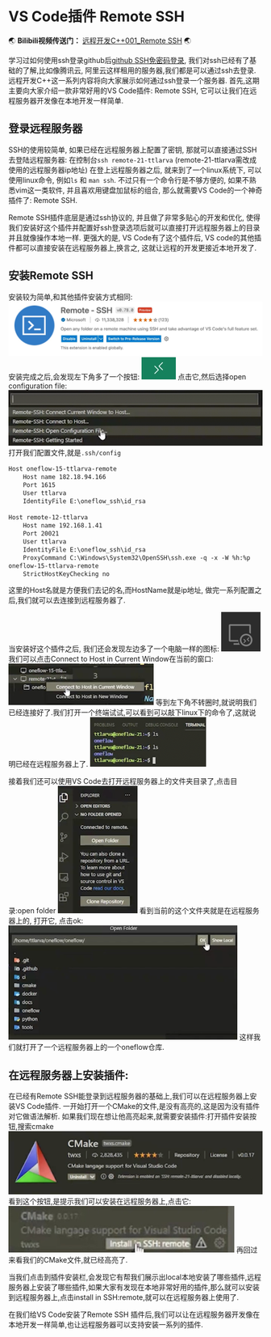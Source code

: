 # VS Code插件 Remote SSH


:earth_asia: **Bilibili视频传送门：** [远程开发C++001_Remote SSH](https://www.bilibili.com/video/BV1YT4y1d78B?spm_id_from=333.999.0.0) :earth_asia:

学习过如何使用ssh登录github后[github SSH免密码登录](https://www.ttlarva.com/master/github/03_SSH_for_github.html), 我们对ssh已经有了基础的了解,比如像腾讯云, 阿里云这样租用的服务器,我们都是可以通过ssh去登录.
远程开发C++这一系列内容将向大家展示如何通过ssh登录一个服务器.
首先,这期主要向大家介绍一款非常好用的VS Code插件: Remote SSH, 它可以让我们在远程服务器开发像在本地开发一样简单.

## 登录远程服务器
SSH的使用较简单, 如果已经在远程服务器上配置了密钥, 那就可以直接通过SSH去登陆远程服务器:
在控制台`ssh remote-21-ttlarva` (remote-21-ttlarva需改成使用的远程服务器ip地址)
在登上远程服务器之后, 就来到了一个linux系统下, 可以使用linux命令, 例如`ls` 和 `man ssh`.
不过只有一个命令行是不够方便的, 如果不熟悉vim这一类软件, 并且喜欢用键盘加鼠标的组合, 那么就需要VS Code的一个神奇插件了: Remote SSH.

Remote SSH插件底层是通过ssh协议的, 并且做了非常多贴心的开发和优化, 使得我们安装好这个插件并配置好ssh登录选项后就可以直接打开远程服务器上的目录并且就像操作本地一样. 更强大的是, VS Code有了这个插件后, VS code的其他插件都可以直接安装在远程服务器上,换言之, 这就让远程的开发更接近本地开发了.

## 安装Remote SSH
安装较为简单,和其他插件安装方式相同:
![Xnip2022-05-06_02-23-36.jpg](docs/remote_cpp_development/remote_ssh_files/Xnip2022-05-06_02-23-36.jpg)
安装完成之后,会发现左下角多了一个按钮:
![Xnip2022-05-06_09-41-38.jpg](docs/remote_cpp_development/remote_ssh_files/Xnip2022-05-06_09-41-38.jpg)
点击它,然后选择open configuration file:
![pic1.png](docs/remote_cpp_development/remote_ssh_files/pic1.png)
打开我们配置文件,就是`.ssh/config`

``` 
Host oneflow-15-ttlarva-remote
	Host name 182.18.94.166
	Port 1615
	User ttlarva
	IdentityFile E:\oneflow_ssh\id_rsa

Host remote-12-ttlarva
	Host name 192.168.1.41
	Port 20021
	User ttlarva
	IdentityFile E:\oneflow_ssh\id_rsa
	ProxyCommand C:\Windows\System32\OpenSSH\ssh.exe -q -x -W %h:%p oneflow-15-ttlarva-remote
	StrictHostKeyChecking no
```
这里的Host名就是方便我们去记的名,而HostName就是ip地址, 做完一系列配置之后,我们就可以去连接到远程服务器了.

当安装好这个插件之后, 我们还会发现左边多了一个电脑一样的图标:
![pic2.png](docs/remote_cpp_development/remote_ssh_files/pic2.png)
我们可以点击Connect to Host in Current Window在当前的窗口:
![pic3.png](docs/remote_cpp_development/remote_ssh_files/pic3.png)
等到左下角不转圈时,就说明我们已经连接好了.我们打开一个终端试试,可以看到可以敲下linux下的命令了,这就说明已经在远程服务器上了.
![pic5.png](docs/remote_cpp_development/remote_ssh_files/pic5.png)

接着我们还可以使用VS Code去打开远程服务器上的文件夹目录了,点击目录:open folder
![pic6.png](docs/remote_cpp_development/remote_ssh_files/pic6.png)
看到当前的这个文件夹就是在远程服务器上的, 打开它, 点击ok:
![pic7.png](docs/remote_cpp_development/remote_ssh_files/pic7.png)
这样我们就打开了一个远程服务器上的一个oneflow仓库.

## 在远程服务器上安装插件:
在已经有Remote SSH能登录到远程服务器的基础上,我们可以在远程服务器上安装VS Code插件.
一开始打开一个CMake的文件,是没有高亮的,这是因为没有插件对它做语法解析.
如果我们现在想让他高亮起来,就需要安装插件:打开插件安装按钮,搜索cmake
![pic9.png](docs/remote_cpp_development/remote_ssh_files/pic9.png)
看到这个按钮,是提示我们可以安装在远程服务器上,点击它:
![Xnip2022-05-06_09-58-25.jpg](docs/remote_cpp_development/remote_ssh_files/Xnip2022-05-06_09-58-25.jpg)
再回过来看我们的CMake文件,就已经高亮了.

当我们点击到插件安装栏,会发现它有帮我们展示出local本地安装了哪些插件,远程服务器上安装了哪些插件,如果大家有发现在本地非常好用的插件,那么就可以安装到远程服务器上,点击install in SSH:remote,就可以在远程服务器上使用了.

在我们给VS Code安装了Remote SSH 插件后,我们可以让在远程服务器开发像在本地开发一样简单,也让远程服务器可以支持安装一系列的插件.